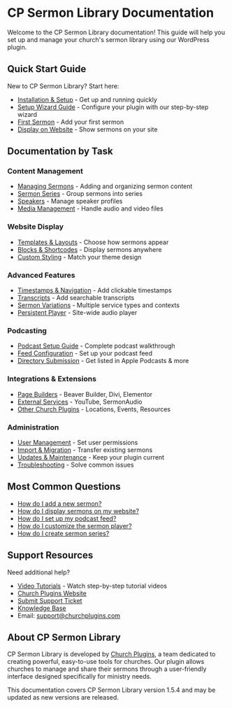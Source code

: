 # CP Sermon Library Documentation

Welcome to the CP Sermon Library documentation! This guide will help you set up and manage your church's sermon library using our WordPress plugin.

## Quick Start Guide

New to CP Sermon Library? Start here:

- [Installation & Setup](getting-started.md#quick-installation) - Get up and running quickly
- [Setup Wizard Guide](setup-wizard.md) - Configure your plugin with our step-by-step wizard
- [First Sermon](managing-sermons.md#adding-a-new-sermon) - Add your first sermon
- [Display on Website](customization-and-display.md#using-gutenberg-blocks-for-sermons--series) - Show sermons on your site

## Documentation by Task

### Content Management
- [Managing Sermons](managing-sermons.md) - Adding and organizing sermon content
- [Sermon Series](managing-sermons.md#using-series-to-group-sermons) - Group sermons into series
- [Speakers](managing-sermons.md#organizing-sermons-with-categories--filters) - Manage speaker profiles
- [Media Management](managing-sermons.md#uploading-sermon-audio--video) - Handle audio and video files

### Website Display
- [Templates & Layouts](customization-and-display.md#customizing-sermon-layouts--templates) - Choose how sermons appear
- [Blocks & Shortcodes](customization-and-display.md#using-gutenberg-blocks-for-sermons--series) - Display sermons anywhere
- [Custom Styling](customization-and-display.md#theme-compatibility--styling-options) - Match your theme design

### Advanced Features
- [Timestamps & Navigation](timestamps-and-transcripts.md#understanding-sermon-timestamps) - Add clickable timestamps
- [Transcripts](timestamps-and-transcripts.md#managing-sermon-transcripts) - Add searchable transcripts
- [Sermon Variations](sermon-variations.md) - Multiple service types and contexts
- [Persistent Player](advanced-features.md#using-the-persistent-audio-player) - Site-wide audio player

### Podcasting
- [Podcast Setup Guide](podcast-setup-guide.md) - Complete podcast walkthrough
- [Feed Configuration](podcast-setup-guide.md#initial-podcast-configuration) - Set up your podcast feed
- [Directory Submission](podcast-setup-guide.md#submitting-to-podcast-directories) - Get listed in Apple Podcasts & more

### Integrations & Extensions
- [Page Builders](integrations-and-compatibility.md#third-party-plugin-compatibility) - Beaver Builder, Divi, Elementor
- [External Services](integrations-and-compatibility.md#external-media-hosting) - YouTube, SermonAudio
- [Other Church Plugins](integrations-and-compatibility.md#using-cp-sermons-with-other-church-plugins) - Locations, Events, Resources

### Administration
- [User Management](user-management.md) - Set user permissions
- [Import & Migration](getting-started.md#importing-and-exporting-data) - Transfer existing sermons
- [Updates & Maintenance](updating-and-versioning.md) - Keep your plugin current
- [Troubleshooting](troubleshooting.md) - Solve common issues

## Most Common Questions

- [How do I add a new sermon?](managing-sermons.md#adding-a-new-sermon)
- [How do I display sermons on my website?](customization-and-display.md#using-gutenberg-blocks-for-sermons--series)
- [How do I set up my podcast feed?](podcast-setup-guide.md#initial-podcast-configuration)
- [How do I customize the sermon player?](advanced-features.md#persistent-player-features)
- [How do I create sermon series?](managing-sermons.md#using-series-to-group-sermons)

## Support Resources

Need additional help?

- [Video Tutorials](video-tutorials.md) - Watch step-by-step tutorial videos
- [Church Plugins Website](https://churchplugins.com)
- [Submit Support Ticket](https://churchplugins.com/my-account/support/)
- [Knowledge Base](https://churchplugins.com/knowledge-base)
- Email: support@churchplugins.com

## About CP Sermon Library

CP Sermon Library is developed by [Church Plugins](https://churchplugins.com), a team dedicated to creating powerful, easy-to-use tools for churches. Our plugin allows churches to manage and share their sermons through a user-friendly interface designed specifically for ministry needs.

This documentation covers CP Sermon Library version 1.5.4 and may be updated as new versions are released.
